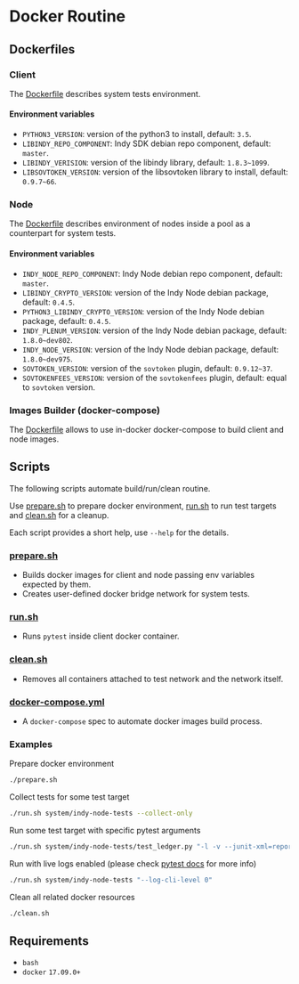 # Docker Routine

## Dockerfiles

### Client

The [Dockerfile](client/Dockerfile) describes system tests environment.

#### Environment variables

- `PYTHON3_VERSION`: version of the python3 to install, default: `3.5`.
- `LIBINDY_REPO_COMPONENT`: Indy SDK debian repo component, default: `master`.
- `LIBINDY_VERISION`: version of the libindy library, default: `1.8.3~1099`.
- `LIBSOVTOKEN_VERSION`: version of the libsovtoken library to install, default: `0.9.7~66`.

### Node

The [Dockerfile](node/Dockerfile) describes environment of nodes inside a pool as a counterpart for system tests.

#### Environment variables

- `INDY_NODE_REPO_COMPONENT`: Indy Node debian repo component, default: `master`.
- `LIBINDY_CRYPTO_VERSION`: version of the Indy Node debian package, default: `0.4.5`.
- `PYTHON3_LIBINDY_CRYPTO_VERSION`: version of the Indy Node debian package, default: `0.4.5`.
- `INDY_PLENUM_VERSION`: version of the Indy Node debian package, default: `1.8.0~dev802`.
- `INDY_NODE_VERSION`: version of the Indy Node debian package, default: `1.8.0~dev975`.
- `SOVTOKEN_VERSION`: version of the `sovtoken` plugin, default: `0.9.12~37`.
- `SOVTOKENFEES_VERSION`: version of the `sovtokenfees` plugin, default: equal to `sovtoken` version.

### Images Builder (docker-compose)

The [Dockerfile](docker-compose/Dockerfile) allows to use in-docker docker-compose to build client and node images.

## Scripts

The following scripts automate build/run/clean routine.

Use [prepare.sh](prepare.sh) to prepare docker environment, [run.sh](run.sh) to run test targets and [clean.sh](clean.sh) for a cleanup.

Each script provides a short help, use `--help` for the details.

### [prepare.sh](prepare.sh)

- Builds docker images for client and node passing env variables expected by them.
- Creates user-defined docker bridge network for system tests.

### [run.sh](run.sh)

- Runs `pytest` inside client docker container.

### [clean.sh](clean.sh)

- Removes all containers attached to test network and the network itself.

### [docker-compose.yml](docker-compose.yml)

- A `docker-compose` spec to automate docker images build process.

### Examples

Prepare docker environment

```bash
./prepare.sh
```

Collect tests for some test target

```bash
./run.sh system/indy-node-tests --collect-only
```

Run some test target with specific pytest arguments

```bash
./run.sh system/indy-node-tests/test_ledger.py "-l -v --junit-xml=report.xml -k test_send_and_get_nym_positive"
```

Run with live logs enabled (please check [pytest docs](https://docs.pytest.org/en/3.6.4/logging.html) for more info)

```bash
./run.sh system/indy-node-tests "--log-cli-level 0"
```

Clean all related docker resources

```bash
./clean.sh
```

## Requirements

- `bash`
- `docker` `17.09.0+`
